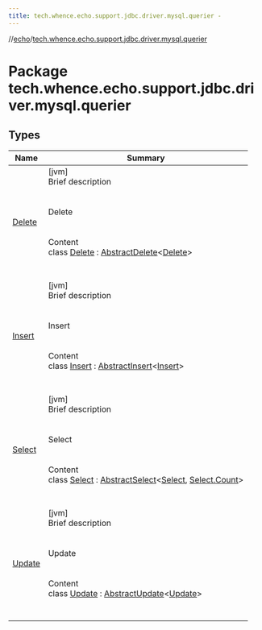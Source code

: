```yaml
---
title: tech.whence.echo.support.jdbc.driver.mysql.querier -
---
```

//[echo](../index.md)/[tech.whence.echo.support.jdbc.driver.mysql.querier](index.md)



# Package tech.whence.echo.support.jdbc.driver.mysql.querier  


## Types  
  
|  Name|  Summary| 
|---|---|
| [Delete](-delete/index.md)| [jvm]  <br>Brief description  <br><br><br>Delete<br><br>  <br>Content  <br>class [Delete](-delete/index.md) : [AbstractDelete](../tech.whence.echo.support.jdbc.querier/-abstract-delete/index.md)<[Delete](-delete/index.md)>   <br><br><br>
| [Insert](-insert/index.md)| [jvm]  <br>Brief description  <br><br><br>Insert<br><br>  <br>Content  <br>class [Insert](-insert/index.md) : [AbstractInsert](../tech.whence.echo.support.jdbc.querier/-abstract-insert/index.md)<[Insert](-insert/index.md)>   <br><br><br>
| [Select](-select/index.md)| [jvm]  <br>Brief description  <br><br><br>Select<br><br>  <br>Content  <br>class [Select](-select/index.md) : [AbstractSelect](../tech.whence.echo.support.jdbc.querier/-abstract-select/index.md)<[Select](-select/index.md), [Select.Count](-select/-count/index.md)>   <br><br><br>
| [Update](-update/index.md)| [jvm]  <br>Brief description  <br><br><br>Update<br><br>  <br>Content  <br>class [Update](-update/index.md) : [AbstractUpdate](../tech.whence.echo.support.jdbc.querier/-abstract-update/index.md)<[Update](-update/index.md)>   <br><br><br>

